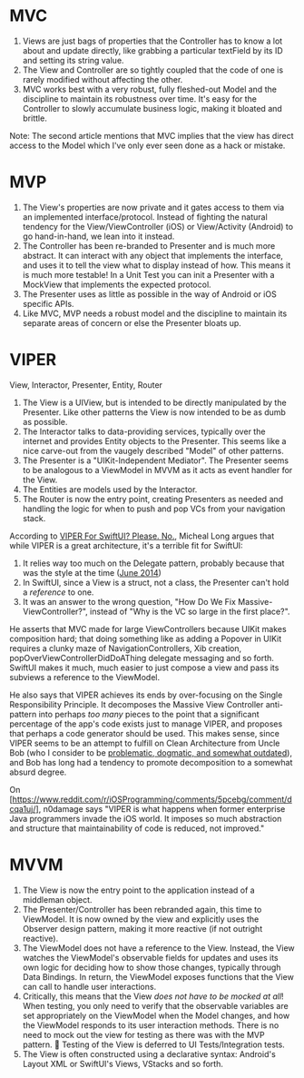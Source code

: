 # MVC
1. Views are just bags of properties that the Controller has to know a lot about and update directly, like grabbing a particular textField by its ID and setting its string value.
2. The View and Controller are so tightly coupled that the code of one is rarely modified without affecting the other.
3. MVC works best with a very robust, fully fleshed-out Model and the discipline to maintain its robustness over time. It's easy for the Controller to slowly accumulate business logic, making it bloated and brittle.

Note: The second article mentions that MVC implies that the view has direct access to the Model which I've only ever seen done as a hack or mistake.

# MVP
1. The View's properties are now private and it gates access to them via an implemented interface/protocol. Instead of fighting the natural tendency for the View/ViewController (iOS) or View/Activity (Android) to go hand-in-hand, we lean into it instead.
2. The Controller has been re-branded to Presenter and is much more abstract. It can interact with any object that implements the interface, and uses it to tell the view what to display instead of how. This means it is much more testable! In a Unit Test you can init a Presenter with a MockView that implements the expected protocol.
3. The Presenter uses as little as possible in the way of Android or iOS specific APIs.
4. Like MVC, MVP needs a robust model and the discipline to maintain its separate areas of concern or else the Presenter bloats up.

# VIPER
View, Interactor, Presenter, Entity, Router
1. The View is a UIView, but is intended to be directly manipulated by the Presenter. Like other patterns the View is now intended to be as dumb as possible. 
2. The Interactor talks to data-providing services, typically over the internet and provides Entity objects to the Presenter. This seems like a nice carve-out from the vaugely described "Model" of other patterns. 
3. The Presenter is a "UIKit-Independent Mediator". The Presenter seems to be analogous to a ViewModel in MVVM as it acts as event handler for the View.
4. The Entities are models used by the Interactor.
5. The Router is now the entry point, creating Presenters as needed and handling the logic for when to push and pop VCs from your navigation stack.

According to [VIPER For SwiftUI? Please. No.](https://betterprogramming.pub/viper-for-swiftui-please-no-ee61ce99694c), Micheal Long argues that while VIPER is a great architecture, it's a terrible fit for SwiftUI:

1. It relies way too much on the Delegate pattern, probably because that was the style at the time ([June 2014](https://www.objc.io/issues/13-architecture/viper/))
2. In SwiftUI, since a View is a struct, not a class, the Presenter can't hold a _reference_ to one.
3. It was an answer to the wrong question, "How Do We Fix Massive-ViewController?", instead of "Why is the VC so large in the first place?".

He asserts that MVC made for large ViewControllers because UIKit makes composition hard; that doing something like as adding a Popover in UIKit requires a clunky maze of NavigationControllers, Xib creation, popOverViewControllerDidDoAThing delegate messaging and so forth. SwiftUI makes it much, much easier to just compose a view and pass its subviews a reference to the ViewModel.

He also says that VIPER achieves its ends by over-focusing on the Single Responsibility Principle. It decomposes the Massive View Controller anti-pattern into perhaps _too many_ pieces to the point that a significant percentage of the app's code exists just to manage VIPER, and proposes that perhaps a code generator should be used. This makes sense, since VIPER seems to be an attempt to fulfill on Clean Architecture from Uncle Bob (who I consider to be [problematic, dogmatic, and somewhat outdated](https://scotthmccoy.github.io/2023/12/27/uncle-bob-considered-harmful.html)), and Bob has long had a tendency to promote decomposition to a somewhat absurd degree.

On [https://www.reddit.com/r/iOSProgramming/comments/5pcebg/comment/dcqa1uj/], n0damage says "VIPER is what happens when former enterprise Java programmers invade the iOS world. It imposes so much abstraction and structure that maintainability of code is reduced, not improved."

# MVVM
1. The View is now the entry point to the application instead of a middleman object.
2. The Presenter/Controller has been rebranded again, this time to ViewModel. It is now owned by the view and explicitly uses the Observer design pattern, making it more reactive (if not outright reactive).
3. The ViewModel does not have a reference to the View. Instead, the View watches the ViewModel's observable fields for updates and uses its own logic for deciding how to show those changes, typically through Data Bindings. In return, the ViewModel exposes functions that the View can call to handle user interactions.
4. Critically, this means that the View *does not have to be mocked at all*! When testing, you only need to verify that the observable variables are set appropriately on the ViewModel when the Model changes, and how the ViewModel responds to its user interaction methods. There is no need to mock out the view for testing as there was with the MVP pattern. 🤯 Testing of the View is deferred to UI Tests/Integration tests.
5. The View is often constructed using a declarative syntax: Android's Layout XML or SwiftUI's Views, VStacks and so forth.






